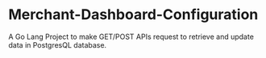 # Merchant-Dashboard-Configuration
A Go Lang Project to make GET/POST APIs request to retrieve and update data in PostgresQL database.
